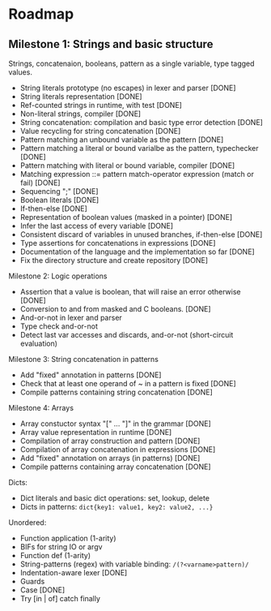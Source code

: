 Roadmap
=======

Milestone 1: Strings and basic structure
-----------

Strings, concatenaion, booleans, pattern as a single variable, type tagged
values.

* String literals prototype (no escapes) in lexer and parser [DONE]
* String literals representation [DONE]
* Ref-counted strings in runtime, with test [DONE]
* Non-literal strings, compiler [DONE]
* String concatenation: compilation and basic type error detection [DONE]
* Value recycling for string concatenation [DONE]
* Pattern matching an unbound variable as the pattern [DONE]
* Pattern matching a literal or bound varialbe as the pattern, typechecker [DONE]
* Pattern matching with literal or bound variable, compiler [DONE]
* Matching expression ::= pattern match-operator expression (match or fail)
  [DONE]
* Sequencing ";" [DONE]
* Boolean literals [DONE]
* If-then-else [DONE]
* Representation of boolean values (masked in a pointer) [DONE]
* Infer the last access of every variable [DONE]
* Consistent discard of variables in unused branches, if-then-else [DONE]
* Type assertions for concatenations in expressions [DONE]
* Documentation of the language and the implementation so far [DONE]
* Fix the directory structure and create repository [DONE]

Milestone 2: Logic operations

* Assertion that a value is boolean, that will raise an error otherwise [DONE]
* Conversion to and from masked and C booleans. [DONE]
* And-or-not in lexer and parser
* Type check and-or-not
* Detect last var accesses and discards, and-or-not (short-circuit evaluation)

Milestone 3: String concatenation in patterns

* Add "fixed" annotation in patterns [DONE]
* Check that at least one operand of ~ in a pattern is fixed [DONE]
* Compile patterns containing string concatenation [DONE]

Milestone 4: Arrays

* Array constuctor syntax "[" ... "]" in the grammar [DONE]
* Array value representation in runtime [DONE]
* Compilation of array construction and pattern [DONE]
* Compilation of array concatenation in expressions [DONE]
* Add "fixed" annotation on arrays (in patterns) [DONE]
* Compile patterns containing array concatenation [DONE]

Dicts:

* Dict literals and basic dict operations: set, lookup, delete
* Dicts in patterns: `dict{key1: value1, key2: value2, ...}`

Unordered:

* Function application (1-arity)
* BIFs for string IO or argv
* Function def (1-arity)
* String-patterns (regex) with variable binding: `/(?<varname>pattern)/`
* Indentation-aware lexer [DONE]
* Guards
* Case [DONE]
* Try [in | of] catch finally

